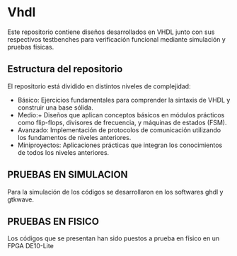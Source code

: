 # Vhdl
Este repositorio contiene diseños desarrollados en VHDL junto con sus respectivos testbenches para verificación funcional mediante simulación y pruebas físicas.

## Estructura del repositorio

El repositorio está dividido en distintos niveles de complejidad:

- Básico: Ejercicios fundamentales para comprender la sintaxis de VHDL y construir una base sólida.
- Medio:+ Diseños que aplican conceptos básicos en módulos prácticos como flip-flops, divisores de frecuencia, y máquinas de estados (FSM).
- Avanzado: Implementación de protocolos de comunicación utilizando los fundamentos de niveles anteriores.
- Miniproyectos: Aplicaciones prácticas que integran los conocimientos de todos los niveles anteriores.


## PRUEBAS EN SIMULACION 
Para la simulación de los códigos se desarrollaron en los softwares ghdl y gtkwave.

## PRUEBAS EN FISICO 
Los códigos que se presentan han sido puestos a prueba en físico en un FPGA DE10-Lite

